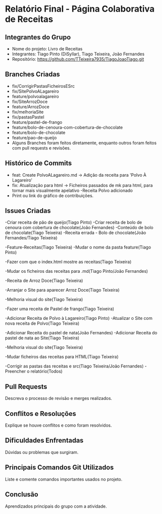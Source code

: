 # Relatório Final - Página Colaborativa de Receitas

## Integrantes do Grupo

* Nome do projeto: Livro de Receitas
* Integrantes: Tiago Pinto (DiSyllar), Tiago Teixeira, João Fernandes
* Repositório: https://github.com/TTeixeira7935/TiagoJoaoTiago.git

## Branches Criadas

* fix/CorrigirPastasFicheirosESrc
* fix/SitePolvoALagareiro
* feature/polvoalagareiro
* fix/SiteArrozDoce
* feature/ArrozDoce
* fix/melhoriaSite
* fix/pastasPastel
* feature/pastel-de-frango
* feature/bolo-de-cenoura-com-cobertura-de-chocolate
* feature/bolo-de-chocolate
* feature/pao-de-queijo
* Alguns Branches foram feitos diretamente, enquanto outros foram feitos com pull requests e revisões.

## Histórico de Commits

* feat: Create PolvoALagareiro.md -> Adição da receita para 'Polvo À Lagareiro'
* fix: Atualização para html -> Ficheiros passados de mk para html, para tornar mais visualmente apelativo -Receita Polvo adicionado
* Print ou link do gráfico de contribuições.

## Issues Criadas

-Criar receita de pão de queijo(Tiago Pinto)
-Criar receita de bolo de cenoura com cobertura de chocolate(João Fernandes)
-Conteúdo de bolo de chocolate(Tiago Teixeira)
-Receita errada - Bolo de chocolate(João Fernandes/Tiago Teixeira)

-Feature-Receitas(Tiago Teixeira)
-Mudar o nome da pasta feature(Tiago Pinto)

-Fazer com que o index.html mostre as receitas(Tiago Teixeira)

-Mudar os ficheiros das receitas para .md(Tiago Pinto/João Fernandes)

-Receita de Arroz Doce(Tiago Teixeira)

-Arranjar o Site para aparecer Arroz Doce(Tiago Teixeira)

-Melhoria visual do site(Tiago Teixeira)

-Fazer uma receita de Pastel de frango(Tiago Teixeira)

-Adicionar Receita de Polvo à Lagareiro(Tiago Pinto)
-Atualizar o Site com nova receita de Polvo(Tiago Teixeira)

-Adicionar Receita do pastel de nata(João Fernandes)
-Adicionar Receita do pastel de nata ao Site(Tiago Teixeira)

-Melhoria visual do site(Tiago Teixeira)

-Mudar ficheiros das receitas para HTML(Tiago Teixeira)

-Corrigir as pastas das receitas e src(Tiago Teixeira/João Fernandes)
-Preencher o relatório(Todos)

## Pull Requests

Descreva o processo de revisão e merges realizados.

## Conflitos e Resoluções

Explique se houve conflitos e como foram resolvidos.

## Dificuldades Enfrentadas

Dúvidas ou problemas que surgiram.

## Principais Comandos Git Utilizados

Liste e comente comandos importantes usados no projeto.

## Conclusão

Aprendizados principais do grupo com a atividade.

